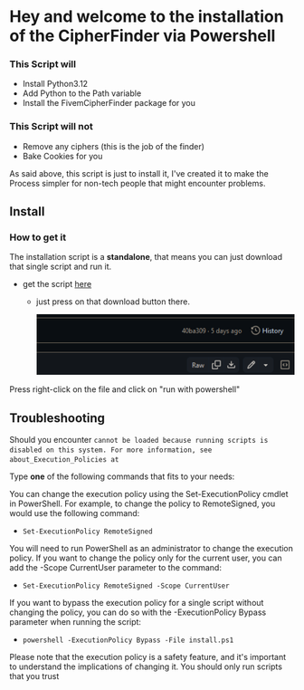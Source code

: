 # Hey and welcome to the installation of the CipherFinder via Powershell
### This Script will
- Install Python3.12
- Add Python to the Path variable
- Install the FivemCipherFinder package for you
### This Script will not
- Remove any ciphers (this is the job of the finder)
- Bake Cookies for you

As said above, this script is just to install it, I've created it to make the Process simpler for non-tech people that might encounter problems.

## Install
### How to get it
The installation script is a **standalone**, that means you can just download that single script and run it.

- get the script [here](https://github.com/exersalza/FivemCipherFinder/blob/main/install.ps1)
  - just press on that download button there.

    ![img.png](img.png)

Press right-click on the file and click on "run with powershell"


## Troubleshooting

Should you encounter `cannot be loaded because running scripts is disabled on this system. For more information, see about_Execution_Policies at` 

Type **one** of the following commands that fits to your needs:


You can change the execution policy using the Set-ExecutionPolicy cmdlet in PowerShell. For example, to change the policy to RemoteSigned, you would use the following command:

- `Set-ExecutionPolicy RemoteSigned`

You will need to run PowerShell as an administrator to change the execution policy. If you want to change the policy only for the current user, you can add the -Scope CurrentUser parameter to the command:

- `Set-ExecutionPolicy RemoteSigned -Scope CurrentUser`

If you want to bypass the execution policy for a single script without changing the policy, you can do so with the -ExecutionPolicy Bypass parameter when running the script:

- `powershell -ExecutionPolicy Bypass -File install.ps1`

Please note that the execution policy is a safety feature, and it's important to understand the implications of changing it. You should only run scripts that you trust